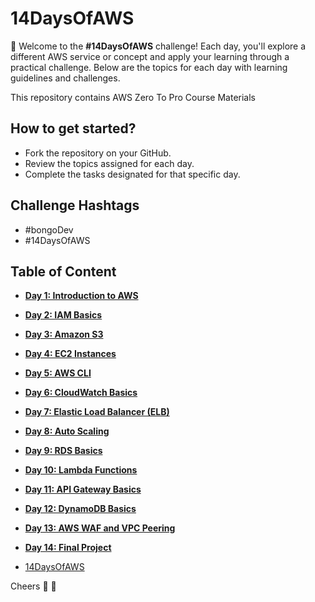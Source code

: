 # 14DaysOfAWS

🚀 Welcome to the **#14DaysOfAWS** challenge! Each day, you'll explore a different AWS service or concept and apply your learning through a practical challenge. Below are the topics for each day with learning guidelines and challenges.

This repository contains AWS Zero To Pro Course Materials

## How to get started?
- Fork the repository on your GitHub.
- Review the topics assigned for each day.
- Complete the tasks designated for that specific day.

## Challenge Hashtags
- #bongoDev
- #14DaysOfAWS

<!---TOC-START--->
## Table of Content

  * [**Day 1: Introduction to AWS**](./Day01/README.md)

  * [**Day 2: IAM Basics**](./Day02/README.md)

  * [**Day 3: Amazon S3**](./Day03/README.md)

  * [**Day 4: EC2 Instances**](./Day04/README.md)

  * [**Day 5: AWS CLI**](./Day05/README.md)

  * [**Day 6: CloudWatch Basics**](./Day06/README.md)

  * [**Day 7: Elastic Load Balancer (ELB)**](./Day07/README.md)

  * [**Day 8: Auto Scaling**](./Day08/README.md)

  * [**Day 9: RDS Basics**](./Day09/README.md)

  * [**Day 10: Lambda Functions**](./Day10/README.md)

  * [**Day 11: API Gateway Basics**](./Day11/README.md)

  * [**Day 12: DynamoDB Basics**](./Day12/README.md)

  * [**Day 13: AWS WAF and VPC Peering**](./Day13/README.md)

  * [**Day 14: Final Project**](./Day14/README.md)
* [14DaysOfAWS](./README.md)

Cheers 🚀 🚀

<!---TOC-END--->